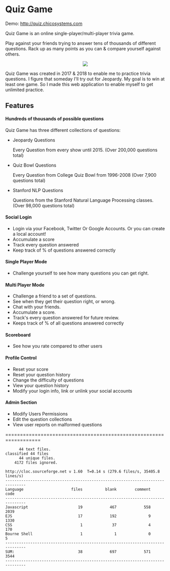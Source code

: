 Quiz Game
===========
Demo: http://quiz.chicosystems.com

Quiz Game is an online single-player/multi-player trivia game.

Play against your friends trying to answer tens of thousands of different questions. 
Rack up as many points as you can & compare yourself against others.

<p align="center" alt="A Screen Shot">
  <img src="https://i.imgur.com/gZiCxe0.png">
</p>

Quiz Game was created in 2017 & 2018 to enable me to practice trivia questions. I figure that someday I'll try out for Jeopardy. My goal is to win at least one game. So I made this web application to enable myself to get unlimited practice.

## Features

#### Hundreds of thousands of possible questions
Quiz Game has three different collections of questions:
* Jeopardy Questions

   Every Question from every show until 2015. (Over 200,000 questions total)
   
* Quiz Bowl Questions

   Every Question from College Quiz Bowl from 1996-2008 (Over 7,900 questions total)
   
* Stanford NLP Questions

   Questions from the Stanford Natural Language Processing classes. (Over 98,000 questions total)
   
#### Social Login
* Login via your Facebook, Twitter Or Google Accounts. Or you can create a local account!
* Accumulate a score
* Track every question answered
* Keep track of % of questions answered correctly
   
#### Single Player Mode
* Challenge yourself to see how many questions you can get right.

#### Multi Player Mode
* Challenge a friend to a set of questions.
* See when they get their question right, or wrong.
* Chat with your friends.
* Accumulate a score.
* Track's every question answered for future review.
* Keeps track of % of all questions answered correctly

#### Scoreboard
* See how you rate compared to other users

#### Profile Control
* Reset your score
* Reset your question history
* Change the difficulty of questions
* View your question history
* Modify your login info, link or unlink your social accounts

#### Admin Section
* Modify Users Permissions
* Edit the question collections
* View user reports on malformed questions



==================================================================
``` -LINECOUNT-
      44 text files.
classified 44 files
      44 unique files.                              
    4172 files ignored.

http://cloc.sourceforge.net v 1.60  T=0.14 s (279.6 files/s, 35405.8 lines/s)
-------------------------------------------------------------------------------
Language                     files          blank        comment           code
-------------------------------------------------------------------------------
Javascript                      19            467            558           2039
EJS                             17            192              9           1330
CSS                              1             37              4            170
Bourne Shell                     1              1              0              5
-------------------------------------------------------------------------------
SUM:                            38            697            571           3544
-------------------------------------------------------------------------------
```
